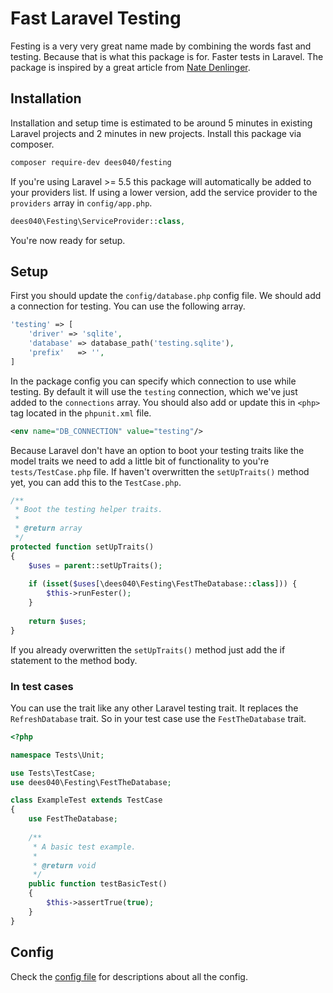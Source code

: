 # Fast Laravel Testing

Festing is a very very great name made by combining the words fast and testing. Because that is what this package is for. Faster tests in Laravel. The package is inspired by a great article from [Nate Denlinger](https://natedenlinger.com/my-suggestions-to-speed-up-testing-with-laravel-and-phpunit/).

## Installation

Installation and setup time is estimated to be around 5 minutes in existing Laravel projects and 2 minutes in new projects. Install this package via composer.

```bash
composer require-dev dees040/festing
```

If you're using Laravel >= 5.5 this package will automatically be added to your providers list. If using a lower version, add the service provider to the `providers` array in `config/app.php`.

```php
dees040\Festing\ServiceProvider::class,
```

You're now ready for setup.

## Setup

First you should update the `config/database.php` config file. We should add a connection for testing. You can use the following array.

```php
'testing' => [
    'driver' => 'sqlite',
    'database' => database_path('testing.sqlite'),
    'prefix'   => '',
]
```

In the package config you can specify which connection to use while testing. By default it will use the `testing` connection, which we've just added to the `connections` array. You should also add or update this in `<php>` tag located in the `phpunit.xml` file.

```xml
<env name="DB_CONNECTION" value="testing"/>
```

Because Laravel don't have an option to boot your testing traits like the model traits we need to add a little bit of functionality to you're `tests/TestCase.php` file. If haven't overwritten the `setUpTraits()` method yet, you can add this to the `TestCase.php`.

```php
/**
 * Boot the testing helper traits.
 *
 * @return array
 */
protected function setUpTraits()
{
    $uses = parent::setUpTraits();
    
    if (isset($uses[\dees040\Festing\FestTheDatabase::class])) {
        $this->runFester();
    }
    
    return $uses;
}
```

If you already overwritten the `setUpTraits()` method just add the if statement to the method body.

### In test cases

You can use the trait like any other Laravel testing trait. It replaces the `RefreshDatabase` trait. So in your test case use the `FestTheDatabase` trait.

```php
<?php

namespace Tests\Unit;

use Tests\TestCase;
use dees040\Festing\FestTheDatabase;

class ExampleTest extends TestCase
{
    use FestTheDatabase;
    
    /**
     * A basic test example.
     *
     * @return void
     */
    public function testBasicTest()
    {
        $this->assertTrue(true);
    }
}
```

## Config

Check the [config file](https://github.com/dees040/festing/blob/master/src/config/festing.php) for descriptions about all the config.